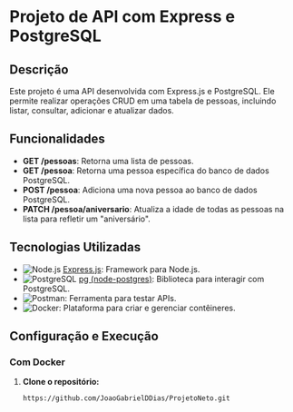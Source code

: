 # Projeto de API com Express e PostgreSQL

## Descrição

Este projeto é uma API desenvolvida com Express.js e PostgreSQL. Ele permite realizar operações CRUD em uma tabela de pessoas, incluindo listar, consultar, adicionar e atualizar dados.

## Funcionalidades

- **GET /pessoas**: Retorna uma lista de pessoas.
- **GET /pessoa**: Retorna uma pessoa específica do banco de dados PostgreSQL.
- **POST /pessoa**: Adiciona uma nova pessoa ao banco de dados PostgreSQL.
- **PATCH /pessoa/aniversario**: Atualiza a idade de todas as pessoas na lista para refletir um "aniversário".

## Tecnologias Utilizadas

- ![Node.js](https://img.shields.io/badge/Node.js-339933?style=for-the-badge&logo=node.js&logoColor=white) [Express.js](https://expressjs.com/): Framework para Node.js.
- ![PostgreSQL](https://img.shields.io/badge/PostgreSQL-4169E1?style=for-the-badge&logo=postgresql&logoColor=white) [pg (node-postgres)](https://node-postgres.com/): Biblioteca para interagir com PostgreSQL.
- ![Postman](https://img.shields.io/badge/Postman-FF6C37?style=for-the-badge&logo=postman&logoColor=white): Ferramenta para testar APIs.
- ![Docker](https://img.shields.io/badge/Docker-2496ED?style=for-the-badge&logo=docker&logoColor=white): Plataforma para criar e gerenciar contêineres.

## Configuração e Execução

### Com Docker

1. **Clone o repositório:**
   ```bash
   https://github.com/JoaoGabrielDDias/ProjetoNeto.git
